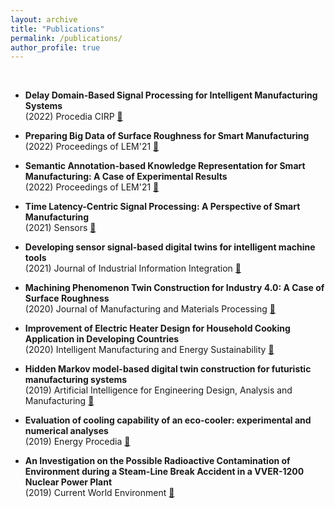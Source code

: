 ```yaml
---
layout: archive
title: "Publications"
permalink: /publications/
author_profile: true
---
```


<br>

* <b> Delay Domain-Based Signal Processing for Intelligent Manufacturing Systems </b>
    <br> (2022) Procedia CIRP [🔗](https://doi.org/10.1016/j.procir.2022.09.083)

* <b> Preparing Big Data of Surface Roughness for Smart Manufacturing </b>
    <br> (2022) Proceedings of LEM'21 [🔗](https://doi.org/10.1299/jsmelem.2021.10.009-110)

* <b> Semantic Annotation-based Knowledge Representation for Smart Manufacturing: A Case of Experimental Results </b>
    <br> (2022) Proceedings of LEM'21 [🔗](https://doi.org/10.1299/jsmelem.2021.10.011-040)

* <b> Time Latency-Centric Signal Processing: A Perspective of Smart Manufacturing </b>
    <br> (2021) Sensors [🔗](https://doi.org/10.3390/s21217336)

* <b> Developing sensor signal-based digital twins for intelligent machine tools </b>
    <br> (2021) Journal of Industrial Information Integration [🔗](https://doi.org/10.1016/j.jii.2021.100242)

* <b> Machining Phenomenon Twin Construction for Industry 4.0: A Case of Surface Roughness </b>
    <br> (2020) Journal of Manufacturing and Materials Processing [🔗](https://doi.org/10.3390/jmmp4010011)

* <b> Improvement of Electric Heater Design for Household Cooking Application in Developing Countries </b>
    <br> (2020) Intelligent Manufacturing and Energy Sustainability [🔗](https://doi.org/10.1007/978-981-15-1616-0_4)

* <b> Hidden Markov model-based digital twin construction for futuristic manufacturing systems </b>
    <br> (2019) Artificial Intelligence for Engineering Design, Analysis and Manufacturing [🔗](https://doi.org/10.1017/S089006041900012X)

* <b> Evaluation of cooling capability of an eco-cooler: experimental and numerical analyses </b>
    <br> (2019) Energy Procedia [🔗](https://doi.org/10.1016/j.egypro.2019.02.124)

* <b> An Investigation on the Possible Radioactive Contamination of Environment during a Steam-Line Break Accident in a VVER-1200 Nuclear Power Plant </b>
    <br> (2019) Current World Environment [🔗](http://dx.doi.org/10.12944/CWE.14.2.14)
